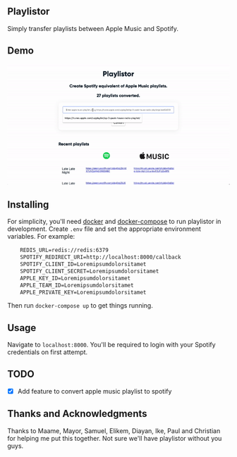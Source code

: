 ## Playlistor
Simply transfer playlists between Apple Music and Spotify.

## Demo
![Demo](demo.gif)

## Installing
For simplicity, you'll need [docker](docker.com) and [docker-compose](https://docs.docker.com/compose/) to run playlistor in development. Create `.env` file and set the appropriate environment variables. For example:
```
	REDIS_URL=redis://redis:6379
	SPOTIFY_REDIRECT_URI=http://localhost:8000/callback
	SPOTIFY_CLIENT_ID=Loremipsumdolorsitamet
	SPOTIFY_CLIENT_SECRET=Loremipsumdolorsitamet
	APPLE_KEY_ID=Loremipsumdolorsitamet
	APPLE_TEAM_ID=Loremipsumdolorsitamet
	APPLE_PRIVATE_KEY=Loremipsumdolorsitamet
```
Then run `docker-compose up` to get things running.

## Usage
Navigate to `localhost:8000`. You'll be required to login with your Spotify credentials on first attempt.

## TODO
- [X] Add feature to convert apple music playlist to spotify

## Thanks and Acknowledgments
Thanks to Maame, Mayor, Samuel, Elikem, Diayan, Ike, Paul and Christian for helping me put this together. Not sure we'll have playlistor without you guys.
